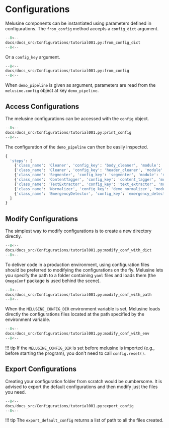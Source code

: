 # Configurations

Melusine components can be instantiated using parameters defined in configurations. The `from_config` method accepts a `config_dict` argument.

```Python
--8<--
docs/docs_src/Configurations/tutorial001.py:from_config_dict
--8<--
```

Or a `config_key` argument.

```Python
--8<--
docs/docs_src/Configurations/tutorial001.py:from_config
--8<--
```

When `demo_pipeline` is given as argument, parameters are read from the `melusine.config` object at key `demo_pipeline`.

## Access Configurations

The melusine configurations can be accessed with the `config` object.

```Python
--8<--
docs/docs_src/Configurations/tutorial001.py:print_config
--8<--
```

The configuration of the `demo_pipeline` can then be easily inspected.

```Python
{
  'steps': [
    {'class_name': 'Cleaner', 'config_key': 'body_cleaner', 'module': 'melusine.processors'},
    {'class_name': 'Cleaner', 'config_key': 'header_cleaner', 'module': 'melusine.processors'},
    {'class_name': 'Segmenter', 'config_key': 'segmenter', 'module': 'melusine.processors'},
    {'class_name': 'ContentTagger', 'config_key': 'content_tagger', 'module': 'melusine.processors'},
    {'class_name': 'TextExtractor', 'config_key': 'text_extractor', 'module': 'melusine.processors'},
    {'class_name': 'Normalizer', 'config_key': 'demo_normalizer', 'module': 'melusine.processors'},
    {'class_name': 'EmergencyDetector', 'config_key': 'emergency_detector', 'module': 'melusine.detectors'}
  ]
}
```

## Modify Configurations

The simplest way to modify configurations is to create a new directory directly.

```Python
--8<--
docs/docs_src/Configurations/tutorial001.py:modify_conf_with_dict
--8<--
```

To deliver code in a production environment, using configuration files should be preferred to modifying the configurations on the fly.
Melusine lets you specify the path to a folder containing `yaml` files and loads them (the `OmegaConf` package is used behind the scene).

```Python
--8<--
docs/docs_src/Configurations/tutorial001.py:modify_conf_with_path
--8<--
```

When the `MELUSINE_CONFIG_DIR` environment variable is set, Melusine loads directly the configurations files located at
the path specified by the environment variable.

```Python
--8<--
docs/docs_src/Configurations/tutorial001.py:modify_conf_with_env
--8<--
```

!!! tip
    If the `MELUSINE_CONFIG_DIR` is set before melusine is imported (e.g., before starting the program), you don't need to call `config.reset()`. 

## Export Configurations

Creating your configuration folder from scratch would be cumbersome.
It is advised to export the default configurations and then modify just the files you need.

```Python
--8<--
docs/docs_src/Configurations/tutorial001.py:export_config
--8<--
```

!!! tip
    The `export_default_config` returns a list of path to all the files created. 
